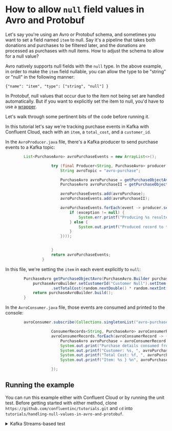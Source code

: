 # How to allow `null` field values in Avro and Protobuf
Let's say you're using an Avro or Protobuf schema, and sometimes you want to set a field named `item` to null. Say it's a pipeline that takes both donations and purchases to be filtered later, and the donations are processed as purchases with null items. How to adjust the schema to allow for a null value? 

Avro natively supports null fields with the `null` type. In the above example, in order to make the `item` field nullable, you can allow the type to be "string" or "null" in the following manner:

```
{"name": "item", "type": ["string", "null"] }
```

In Protobuf, null values that occur due to the item not being set are handled automatically. But if you want to explicitly set the item to null, you'd have to use a [wrapper](https://tomasbasham.dev/development/2017/09/13/protocol-buffers-and-optional-values.html).


Let's walk through some pertinent bits of the code before running it. 

In this tutorial let's say we're tracking purchase events in Kafka with Confluent Cloud, each with an `item`, a `total_cost`, and a `customer_id`. 


In the `AvroProducer.java` file, there's a Kafka producer to send purchase events to a Kafka topic:

```java
        List<PurchaseAvro> avroPurchaseEvents = new ArrayList<>();

                    try (final Producer<String, PurchaseAvro> producer = new KafkaProducer<>(avroProducerConfigs)) {
                        String avroTopic = "avro-purchase";

                        PurchaseAvro avroPurchase = getPurchaseObjectAvro(purchaseBuilder);
                        PurchaseAvro avroPurchaseII = getPurchaseObjectAvro(purchaseBuilder);

                        avroPurchaseEvents.add(avroPurchase);
                        avroPurchaseEvents.add(avroPurchaseII);

                        avroPurchaseEvents.forEach(event -> producer.send(new ProducerRecord<>(avroTopic, event.getCustomerId(), event), ((metadata, exception) -> {
                            if (exception != null) {
                                System.err.printf("Producing %s resulted in error %s %n", event, exception);
                            } else {
                                System.out.printf("Produced record to topic with Avro schema at offset %s with timestamp %d %n", metadata.offset(), metadata.timestamp());
                            }
                        })));


                    }
                    return avroPurchaseEvents;
                }
```

In this file, we're setting the `item` in each event explicitly to `null`:

```java
        PurchaseAvro getPurchaseObjectAvro(PurchaseAvro.Builder purchaseAvroBuilder) {
            purchaseAvroBuilder.setCustomerId("Customer Null").setItem(null)
                    .setTotalCost(random.nextDouble() * random.nextInt(100));
            return purchaseAvroBuilder.build();
        }
```

In the `AvroConsumer.java` file, those events are consumed and printed to the console:

```java
        avroConsumer.subscribe(Collections.singletonList("avro-purchase"));

                    ConsumerRecords<String, PurchaseAvro> avroConsumerRecords = avroConsumer.poll(Duration.ofSeconds(2));
                    avroConsumerRecords.forEach(avroConsumerRecord -> {
                        PurchaseAvro avroPurchase = avroConsumerRecord.value();
                        System.out.print("Purchase details consumed from topic with Avro schema { ");
                        System.out.printf("Customer: %s, ", avroPurchase.getCustomerId());
                        System.out.printf("Total Cost: %f, ", avroPurchase.getTotalCost());
                        System.out.printf("Item: %s } %n", avroPurchase.getItem());

                    });

```

## Running the example

You can run this example either with Confluent Cloud or by running the unit test. Before getting started with either method,
clone `https://github.com/confluentinc/tutorials.git` and `cd` into `tutorials/handling-null-values-in-avro-and-protobuf`.

<details>
  <summary>Kafka Streams-based test</summary>

#### Prerequisites

* Java 17, e.g., follow the OpenJDK installation instructions [here](https://openjdk.org/install/) if you don't have Java. 

#### Run the test

From the top-level directory:

```
./gradlew clean :handling-null-values-in-avro-and-protobuf:kafka:test --info  
```

<details>
  <summary>Confluent Cloud</summary>

#### Prerequisites

  * A [Confluent Cloud](https://confluent.cloud/signup) account

#### Run the commands

[Sign up](https://www.confluent.io/) for a Confluent Cloud account if you haven't already. 

Login, and then click 'Environments -> Create Cloud Environment' and create a cloud environment using the defaults there. 

Navigate to your environment and click 'Add cluster'. Create a cluster using the default values provided. 

Click 'Topics -> Add topic' to create two topics with the default values, one named 'avro-purchase' and the other 'proto-purchase' (we'll cover null values in Protobuf schemas later in the tutorial). 

On the right-hand navbar, click 'API keys -> Add key -> Global access'. Download the values as you will need them to run this tutorial. 

In the same navbar, click 'Clients -> Choose Your Language -> Java -> Create Schema Registry API key'. Save this key and secret as well as the URL listed in the configuration snippet. 

Now, create a file at `handling-null-values-in-avro-and-protobuf/resources/confluent.properties` with these values in it:

```
# Required connection configs for Kafka producer, consumer, and admin
bootstrap.servers=BOOTSTRAP_URL/S
security.protocol=SASL_SSL
sasl.jaas.config=org.apache.kafka.common.security.plain.PlainLoginModule required username='USERNAME' password='PASSWORD';
sasl.mechanism=PLAIN
use.latest.version=true
# Required for correctness in Apache Kafka clients prior to 2.6
client.dns.lookup=use_all_dns_ips

wrapper.for.nullables=true
key.converter=io.confluent.connect.avro.AvroConverter
key.converter.schema.registry.url=SR_URL/S
value.converter=io.confluent.connect.avro.AvroConverter
value.converter.schema.registry.url=CONVERTER_SR_URL/S

# Best practice for higher availability in Apache Kafka clients prior to 3.0
session.timeout.ms=45000

# Best practice for Kafka producer to prevent data loss
acks=all

# Required connection configs for Confluent Cloud Schema Registry
schema.registry.url=SR_URL/S
basic.auth.credentials.source=USER_INFO
basic.auth.user.info=API_KEY:SECRET
```

Replace the USERNAME and PASSWORD values with the Confluent Cloud key and secret respectively. Add the url from the schema registry client configuration snippet for `SR_URL/S` and add the schema registry API key and secret for `basic.auth.user.info`, retaining the colon in the placeholder. 

Inside `handling-null-values-in-avro-and-protobuf/kafka/code/src/main/avro/purchase.avsc` you'll see: 

```
{
  "type":"record",
  "namespace": "io.confluent.developer.avro",
  "name":"PurchaseAvro",
  "fields": [
    {"name": "item", "type": ["string", "null"] },
    {"name": "total_cost", "type": "double" },
    {"name": "customer_id", "type": "string"}
  ]
}
```

When you run `./gradlew :handling-null-values-in-avro-and-protobuf:kafka:runAvroProducer` and furthermore, `./gradlew :handling-null-values-in-avro-and-protobuf:kafka:runAvroConsumer`, you'll see that the events with null items are produced and consumed successfully. 

Now remove the `["string", "null"]` in the first field and replace it with `"string"`:

```
{
  "type":"record",
  "namespace": "io.confluent.developer.avro",
  "name":"PurchaseAvro",
  "fields": [
    {"name": "item", "type": "string" },
    {"name": "total_cost", "type": "double" },
    {"name": "customer_id", "type": "string"}
  ]
}
```

Now, if you run the code using `./gradlew :handling-null-values-in-avro-and-protobuf:kafka:runAvroProducer`, you will see that the producer does not produce events. If Avro schemas are to accept null values they need it set explicitly on the field.

How about null values in Protobuf schema fields? See: `handling-null-values-in-avro-and-protobuf/kafka/code/src/main/proto/purchase.proto`:

```
syntax = "proto3";

package io.confluent.developer.proto;
option java_outer_classname = "PurchaseProto";

message Purchase {
  string item = 1;
  double total_cost = 2;
  string customer_id = 3;
}
```

Look at `ProtoProducerApp.java`, lines 76-77:

```java
        purchaseBuilder.setCustomerId("Customer Null")
                .setTotalCost(random.nextDouble() * random.nextInt(100));
``` 

We can see that the developer who wrote this app 'forgot' to write the `setItem()` method that adds an item. This means that the value will be null. But when you run you run `./gradlew :handling-null-values-in-avro-and-protobuf:kafka:runProtoProducer` and `./gradlew :handling-null-values-in-avro-and-protobuf:kafka:runProtoConsumer` no errors will arise. That's because Protobuf automatically handles default values.

The message will look something like this in Confluent Cloud:

```json
{
  "totalCost": 41.20575583194131,
  "customerId": "Customer Null"
}
```

and like this in the console:

```json
{ Customer: Customer Null, Total Cost: 21.075714, Item:  } 

```

Now, if you _explicitly_ set the value of the item to null like so:


```java
        purchaseBuilder.setCustomerId("Customer Null").setItem(null)
                .setTotalCost(random.nextDouble() * random.nextInt(100));
``` 

In this case, you'll receive a NullPointer error. You can allow null values to be explicitly set with a [protocol wrapper type](https://protobuf.dev/reference/protobuf/google.protobuf/https://protobuf.dev/reference/protobuf/google.protobuf/).

#### Delete your env 

Open the Confluent Cloud Console and go to the Environments page at https://confluent.cloud/environments.

Click on the environment you want to delete.

In the environment panel that appears when you click on the environment, click 'Delete Environment'. A confirmation dialog will appear.

Confirm that you want to delete the environment by entering the environment name and then click 'Continue'.

